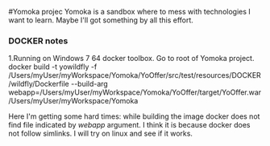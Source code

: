 #Yomoka projec
Yomoka is a sandbox where to mess with technologies I want to learn. Maybe I'll got something by all this effort.

### DOCKER notes
1.Running on Windows 7 64 docker toolbox. Go to root of Yomoka project.
docker build -t yowildfly -f /Users/myUser/myWorkspace/Yomoka/YoOffer/src/test/resources/DOCKER/wildfly/Dockerfile --build-arg webapp=/Users/myUser/myWorkspace/Yomoka/YoOffer/target/YoOffer.war /Users/myUser/myWorkspace/Yomoka

Here I'm getting some hard times: while building the image docker does not find file indicated by *webapp* argument. I think it is because docker does not follow simlinks. I will try on linux and see if it works.
